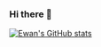 ### Hi there 👋

[![Ewan's GitHub stats](https://github-readme-stats.vercel.app/api?username=skoooch)](https://github.com/skoooch/github-readme-stats)


